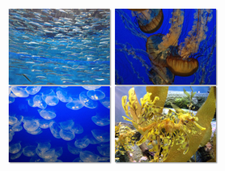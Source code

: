 

<html>

<head>

<meta http-equiv="Content-Type" content="text/html; charset=UTF-8">

<title>Трансформации</title>


<style>

body {
 font-family: Tahoma, Verdana, Geneva, sans-serif;
 margin: 6em 6em; font-weight: bold;
}

ul {
 list-style-type: none; padding: 0;
	margin: 0;
}

li { float: left; margin-right: 10px;
}

li:last-of-type {
 margin-right: 0;
}


a { display: block;
}


img { width: 200px; height: 150px; box-shadow: 2px 2px 2px rgba(0,0,0,.4);

transition: transform .3s ease-in-out; 
}


a:hover img {
	box-shadow: 6px 6px 6px rgba(0,0,0,.3);
}

a:hover #img1
 box-shadow: 6px 6px 6px rgba(0,0,0,.3);

}

a:hover #img2, a:focus #img2  {
	transform: scale(1.5) rotate(5deg);
}

a:hover #img3, a:focus #img3  {
	transform: scale(1.5) rotate(-7deg);
}

a:hover #img4, a:focus #img4  {
	transform: scale(1.5) rotate(2deg);
}


</style>


</head>



<body>


<ul>

  <li><a href=""><img src="anchovies.jpg" id="img1" alt ""></a</li>

  <li><a href=""><img src="jellyfish1.jpg" id="img2" alt=""></a></li>

  <li><a href=""><img src="bluejellyfish.jpg" id="img3" alt=""></a></li>

  <li><a href=""><img src="seadragon.jpg" id="img4"alt=""></a></li>
</ul>


</body>

</html>


